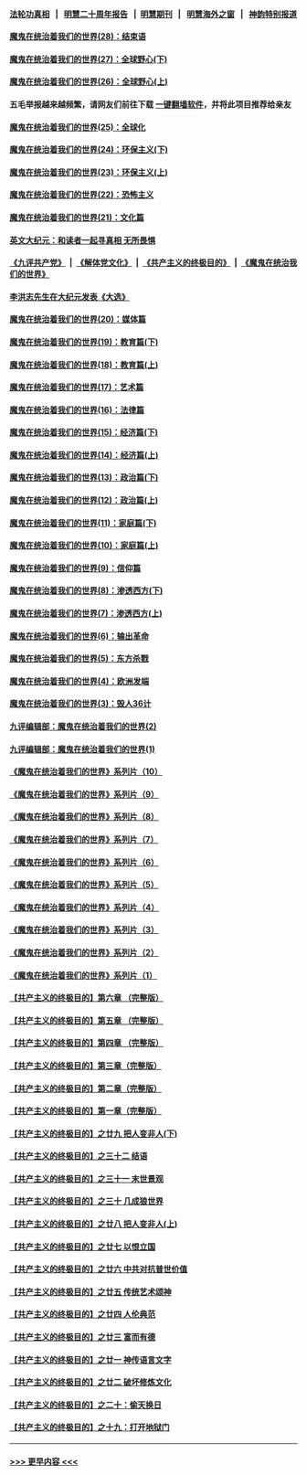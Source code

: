 #### [法轮功真相](https://github.com/gfw-breaker/truth/blob/master/README.md?t=0) &nbsp;&nbsp;|&nbsp;&nbsp; [明慧二十周年报告](https://github.com/gfw-breaker/mh-reports/blob/master/README.md?t=0) &nbsp;&nbsp;|&nbsp;&nbsp;[明慧期刊](https://github.com/gfw-breaker/mh-qikan) &nbsp;&nbsp;|&nbsp;&nbsp; [明慧海外之窗](https://github.com/gfw-breaker/mh-news/blob/master/README.md?t=0) &nbsp;&nbsp;|&nbsp;&nbsp; [神韵特别报道](https://github.com/gfw-breaker/mh-news/blob/master/shenyun.md?t=0)
#### [魔鬼在统治着我们的世界(28)：结束语](../pages/nsc422/n10936246.md?t=07050052) 
#### [魔鬼在统治着我们的世界(27)：全球野心(下)](../pages/nsc422/n10928319.md?t=07050052) 
#### [魔鬼在统治着我们的世界(26)：全球野心(上)](../pages/nsc422/n10900318.md?t=07050052) 
#### 五毛举报越来越频繁，请网友们前往下载 [一键翻墙软件](https://github.com/gfw-breaker/ssr-accounts)，并将此项目推荐给亲友
#### [魔鬼在统治着我们的世界(25)：全球化](../pages/nsc422/n10788205.md?t=07050052) 
#### [魔鬼在统治着我们的世界(24)：环保主义(下)](../pages/nsc422/n10695307.md?t=07050052) 
#### [魔鬼在统治着我们的世界(23)：环保主义(上)](../pages/nsc422/n10688613.md?t=07050052) 
#### [魔鬼在统治着我们的世界(22)：恐怖主义](../pages/nsc422/n10614727.md?t=07050052) 
#### [魔鬼在统治着我们的世界(21)：文化篇](../pages/nsc422/n10597706.md?t=07050052) 
#### [英文大纪元：和读者一起寻真相 无所畏惧](../pages/nsc422/n12542027.md?t=07050052) 
#### [《九评共产党》](https://github.com/begood0513/9ping.md/blob/master/README.md) &nbsp;|&nbsp; [《解体党文化》](../../../../jtdwh.md/blob/master/README.md)  &nbsp;|&nbsp; [《共产主义的终极目的》](../../../../gczydzjmd.md/blob/master/README.md) &nbsp;|&nbsp; [《魔鬼在统治我们的世界》](../../../../mgztzwmdsj.md/blob/master/README.md) 
#### [李洪志先生在大纪元发表《大选》](../pages/nsc422/n12534746.md?t=07050052) 
#### [魔鬼在统治着我们的世界(20)：媒体篇](../pages/nsc422/n10586579.md?t=07050052) 
#### [魔鬼在统治着我们的世界(19)：教育篇(下)](../pages/nsc422/n10564808.md?t=07050052) 
#### [魔鬼在统治着我们的世界(18)：教育篇(上)](../pages/nsc422/n10526970.md?t=07050052) 
#### [魔鬼在统治着我们的世界(17)：艺术篇](../pages/nsc422/n10499093.md?t=07050052) 
#### [魔鬼在统治着我们的世界(16)：法律篇](../pages/nsc422/n10485969.md?t=07050052) 
#### [魔鬼在统治着我们的世界(15)：经济篇(下)](../pages/nsc422/n10469975.md?t=07050052) 
#### [魔鬼在统治着我们的世界(14)：经济篇(上)](../pages/nsc422/n10457370.md?t=07050052) 
#### [魔鬼在统治着我们的世界(13)：政治篇(下)](../pages/nsc422/n10448270.md?t=07050052) 
#### [魔鬼在统治着我们的世界(12)：政治篇(上)](../pages/nsc422/n10444576.md?t=07050052) 
#### [魔鬼在统治着我们的世界(11)：家庭篇(下)](../pages/nsc422/n10440961.md?t=07050052) 
#### [魔鬼在统治着我们的世界(10)：家庭篇(上)](../pages/nsc422/n10435448.md?t=07050052) 
#### [魔鬼在统治着我们的世界(9)：信仰篇](../pages/nsc422/n10432159.md?t=07050052) 
#### [魔鬼在统治着我们的世界(8)：渗透西方(下)](../pages/nsc422/n10429603.md?t=07050052) 
#### [魔鬼在统治着我们的世界(7)：渗透西方(上)](../pages/nsc422/n10426013.md?t=07050052) 
#### [魔鬼在统治着我们的世界(6)：输出革命](../pages/nsc422/n10421536.md?t=07050052) 
#### [魔鬼在统治着我们的世界(5)：东方杀戮](../pages/nsc422/n10417707.md?t=07050052) 
#### [魔鬼在统治着我们的世界(4)：欧洲发端](../pages/nsc422/n10414890.md?t=07050052) 
#### [魔鬼在统治着我们的世界(3)：毁人36计](../pages/nsc422/n10411583.md?t=07050052) 
#### [九评编辑部：魔鬼在统治着我们的世界(2)](../pages/nsc422/n10410036.md?t=07050052) 
#### [九评编辑部：魔鬼在统治着我们的世界(1)](../pages/nsc422/n10406825.md?t=07050052) 
#### [《魔鬼在统治着我们的世界》系列片（10）](../pages/nsc422/n12292670.md?t=07050052) 
#### [《魔鬼在统治着我们的世界》系列片（9）](../pages/nsc422/n12290859.md?t=07050052) 
#### [《魔鬼在统治着我们的世界》系列片（8）](../pages/nsc422/n12287445.md?t=07050052) 
#### [《魔鬼在统治着我们的世界》系列片（7）](../pages/nsc422/n12283425.md?t=07050052) 
#### [《魔鬼在统治着我们的世界》系列片（6）](../pages/nsc422/n12282314.md?t=07050052) 
#### [《魔鬼在统治着我们的世界》系列片（5）](../pages/nsc422/n12281419.md?t=07050052) 
#### [《魔鬼在统治着我们的世界》系列片（4）](../pages/nsc422/n12274024.md?t=07050052) 
#### [《魔鬼在统治着我们的世界》系列片（3）](../pages/nsc422/n12271322.md?t=07050052) 
#### [《魔鬼在统治着我们的世界》系列片（2）](../pages/nsc422/n12269049.md?t=07050052) 
#### [《魔鬼在统治着我们的世界》系列片（1）](../pages/nsc422/n12267575.md?t=07050052) 
#### [【共产主义的终极目的】第六章 （完整版）](../pages/nsc422/n11428913.md?t=07050052) 
#### [【共产主义的终极目的】第五章 （完整版）](../pages/nsc422/n11428912.md?t=07050052) 
#### [【共产主义的终极目的】第四章 （完整版）](../pages/nsc422/n11428907.md?t=07050052) 
#### [【共产主义的终极目的】第三章（完整版）](../pages/nsc422/n11428848.md?t=07050052) 
#### [【共产主义的终极目的】第二章（完整版）](../pages/nsc422/n11428831.md?t=07050052) 
#### [【共产主义的终极目的】第一章（完整版）](../pages/nsc422/n11417651.md?t=07050052) 
#### [【共产主义的终极目的】之廿九 把人变非人(下)](../pages/nsc422/n11344140.md?t=07050052) 
#### [【共产主义的终极目的】之三十二 结语](../pages/nsc422/n11360535.md?t=07050052) 
#### [【共产主义的终极目的】之三十一 末世景观](../pages/nsc422/n11351129.md?t=07050052) 
#### [【共产主义的终极目的】之三十 几成狼世界](../pages/nsc422/n11348280.md?t=07050052) 
#### [【共产主义的终极目的】之廿八 把人变非人(上)](../pages/nsc422/n11340492.md?t=07050052) 
#### [【共产主义的终极目的】之廿七 以恨立国](../pages/nsc422/n11336944.md?t=07050052) 
#### [【共产主义的终极目的】之廿六 中共对抗普世价值](../pages/nsc422/n11324785.md?t=07050052) 
#### [【共产主义的终极目的】之廿五 传统艺术颂神](../pages/nsc422/n11296396.md?t=07050052) 
#### [【共产主义的终极目的】之廿四 人伦典范](../pages/nsc422/n11296397.md?t=07050052) 
#### [【共产主义的终极目的】之廿三 富而有德](../pages/nsc422/n11283598.md?t=07050052) 
#### [【共产主义的终极目的】之廿一 神传语言文字](../pages/nsc422/n11263265.md?t=07050052) 
#### [【共产主义的终极目的】之廿二 破坏修炼文化](../pages/nsc422/n11245728.md?t=07050052) 
#### [【共产主义的终极目的】之二十：偷天换日](../pages/nsc422/n11238846.md?t=07050052) 
#### [【共产主义的终极目的】之十九：打开地狱门](../pages/nsc422/n11206376.md?t=07050052) 

----
#### [ >>> 更早内容 <<< ](../indexes/nsc422-earlier.md)
